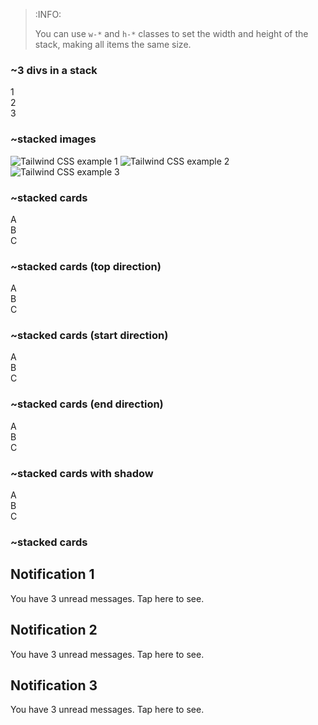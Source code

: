 



> :INFO:
>
> You can use `w-*` and `h-*` classes to set the width and height of the stack, making all items the same size.

### ~3 divs in a stack
<div class="stack h-20 w-32">
  <div class="grid rounded-box bg-primary text-primary-content place-content-center">1</div>
  <div class="grid rounded-box bg-accent text-accent-content place-content-center">2</div>
  <div class="grid rounded-box bg-secondary text-secondary-content place-content-center">3</div>
</div>



### ~stacked images
<div class="stack mb-4 w-48">
  <img src="https://img.daisyui.com/images/stock/photo-1572635148818-ef6fd45eb394.webp" alt="Tailwind CSS example 1" class="rounded-box" />
  <img src="https://img.daisyui.com/images/stock/photo-1565098772267-60af42b81ef2.webp" alt="Tailwind CSS example 2" class="rounded-box" />
  <img src="https://img.daisyui.com/images/stock/photo-1559703248-dcaaec9fab78.webp" alt="Tailwind CSS example 3" class="rounded-box" />
</div>




### ~stacked cards
<div class="stack mb-4 size-28">
  <div class="text-center border border-base-content card bg-base-100">
    <div class="card-body">A</div>
  </div>
  <div class="text-center border border-base-content card bg-base-100">
    <div class="card-body">B</div>
  </div>
  <div class="text-center border border-base-content card bg-base-100">
    <div class="card-body">C</div>
  </div>
</div>



### ~stacked cards (top direction)
<div class="stack stack-top mb-4 size-28">
  <div class="text-center border border-base-content card bg-base-100">
    <div class="card-body">A</div>
  </div>
  <div class="text-center border border-base-content card bg-base-100">
    <div class="card-body">B</div>
  </div>
  <div class="text-center border border-base-content card bg-base-100">
    <div class="card-body">C</div>
  </div>
</div>




### ~stacked cards (start direction)
<div class="stack stack-start mb-4 size-28">
  <div class="text-center border border-base-content card bg-base-100">
    <div class="card-body">A</div>
  </div>
  <div class="text-center border border-base-content card bg-base-100">
    <div class="card-body">B</div>
  </div>
  <div class="text-center border border-base-content card bg-base-100">
    <div class="card-body">C</div>
  </div>
</div>





### ~stacked cards (end direction)
<div class="stack stack-end mb-4 size-28">
  <div class="text-center border border-base-content card bg-base-100">
    <div class="card-body">A</div>
  </div>
  <div class="text-center border border-base-content card bg-base-100">
    <div class="card-body">B</div>
  </div>
  <div class="text-center border border-base-content card bg-base-100">
    <div class="card-body">C</div>
  </div>
</div>




### ~stacked cards with shadow
<div class="stack mb-4">
  <div class="text-center shadow-md card bg-base-200">
    <div class="card-body">A</div>
  </div>
  <div class="text-center shadow card bg-base-200">
    <div class="card-body">B</div>
  </div>
  <div class="text-center shadow-sm card bg-base-200">
    <div class="card-body">C</div>
  </div>
</div>




### ~stacked cards
<div class="stack mb-4">
  <div class="shadow-md bg-base-100 card">
    <div class="card-body">
      <h2 class="card-title">Notification 1</h2>
      <p>You have 3 unread messages. Tap here to see.</p>
    </div>
  </div>
  <div class="shadow-md bg-base-100 card">
    <div class="card-body">
      <h2 class="card-title">Notification 2</h2>
      <p>You have 3 unread messages. Tap here to see.</p>
    </div>
  </div>
  <div class="shadow-md bg-base-100 card">
    <div class="card-body">
      <h2 class="card-title">Notification 3</h2>
      <p>You have 3 unread messages. Tap here to see.</p>
    </div>
  </div>
</div>


